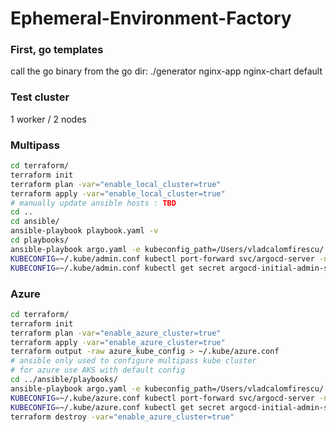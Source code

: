 # Ephemeral-Environment-Factory

### First, go templates
call the go binary from the go dir: ./generator nginx-app nginx-chart default

### Test cluster
1 worker / 2 nodes

### Multipass
```bash
cd terraform/
terraform init
terraform plan -var="enable_local_cluster=true"
terraform apply -var="enable_local_cluster=true"
# manually update ansible hosts : TBD
cd ..
cd ansible/
ansible-playbook playbook.yaml -v
cd playbooks/
ansible-playbook argo.yaml -e kubeconfig_path=/Users/vladcalomfirescu/.kube/admin.conf
KUBECONFIG=~/.kube/admin.conf kubectl port-forward svc/argocd-server -n argocd 8080:443
KUBECONFIG=~/.kube/admin.conf kubectl get secret argocd-initial-admin-secret -n argocd -o jsonpath="{.data.password}" | base64 -d && echo
```

### Azure
```bash
cd terraform/
terraform init
terraform plan -var="enable_azure_cluster=true"
terraform apply -var="enable_azure_cluster=true"
terraform output -raw azure_kube_config > ~/.kube/azure.conf
# ansible only used to configure multipass kube cluster
# for azure use AKS with default config
cd ../ansible/playbooks/
ansible-playbook argo.yaml -e kubeconfig_path=/Users/vladcalomfirescu/.kube/azure.conf
KUBECONFIG=~/.kube/azure.conf kubectl port-forward svc/argocd-server -n argocd 8080:443
KUBECONFIG=~/.kube/azure.conf kubectl get secret argocd-initial-admin-secret -n argocd -o jsonpath="{.data.password}" | base64 -d && echo
terraform destroy -var="enable_azure_cluster=true"
```